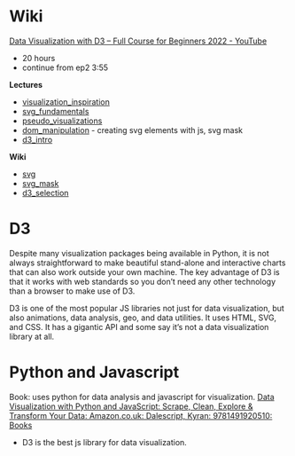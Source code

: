 # Wiki  
[Data Visualization with D3 – Full Course for Beginners 2022 - YouTube](https://www.youtube.com/watch?v=xkBheRZTkaw)
* 20 hours
* continue from ep2 3:55

**Lectures**
* [visualization_inspiration](visualization_inspiration.md)
* [svg_fundamentals](svg_fundamentals.md)
* [pseudo_visualizations](pseudo_visualizations.md)
* [dom_manipulation](dom_manipulation.md) - creating svg elements with js, svg mask
* [d3_intro](d3_intro.md)


**Wiki**
* [svg](svg.md)
* [svg_mask](svg_mask.md)
* [d3_selection](d3_selection.md)






# D3
Despite many visualization packages being available in Python, it is not always
straightforward to make beautiful stand-alone and interactive charts that can
also work outside your own machine. The key advantage of D3 is that it works
with web standards so you don’t need any other technology than a browser to
make use of D3.

D3 is one of the most popular JS libraries not just for data visualization, but
also animations, data analysis, geo, and data utilities. It uses HTML, SVG, and
CSS. It has a gigantic API and some say it’s not a data visualization library
at all.


# Python and Javascript
Book: uses python for data analysis and javascript for visualization.
[Data Visualization with Python and JavaScript: Scrape, Clean, Explore & Transform Your Data: Amazon.co.uk: Dalescript, Kyran: 9781491920510: Books](https://www.amazon.co.uk/Data-Visualization-Python-JavaScript-Kyran/dp/1491920513)

* D3 is the best js library for data visualization.



